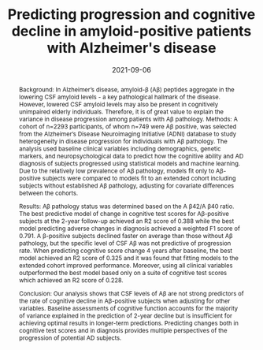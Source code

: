 ---
title: "Predicting progression and cognitive decline in amyloid-positive patients with Alzheimer's disease"

# Authors
# If you created a profile for a user (e.g. the default `admin` user), write the username (folder name) here
# and it will be replaced with their full name and linked to their profile.
authors:
  - "Hákon Valur Dansson"
  - admin
  - Hildur Egilsdóttir
  - Erik Portelius
  - Kaj Blennow 
  - Henrik Zetterberg
  - Fredrik D Johansson
  - Alzheimer’s Disease Neuroimaging Initiative (ADNI)

# Author notes (optional)
#author_notes:
#  - 'Equal contribution'
#  - 'Equal contribution'

date: 2021-09-06 
doi: ''

# Schedule page publish date (NOT publication's date).
publishDate: 2021-09-06

# Publication type.
# Accepts a single type but formatted as a YAML list (for Hugo requirements).
# Enter a publication type from the CSL standard.
publication_types: ['1']

# Publication name and optional abbreviated publication name.
publication: In *Alzheimer's Research and Therapy*
publication_short: ''

abstract: |
    Background:
    In Alzheimer’s disease, amyloid-β (Aβ) peptides aggregate in the lowering CSF amyloid levels - a key pathological hallmark of the disease. However, lowered CSF amyloid levels may also be present in cognitively unimpaired elderly individuals. Therefore, it is of great value to explain the variance in disease progression among patients with Aβ pathology.
    Methods:
    A cohort of n=2293 participants, of whom n=749 were Aβ positive, was selected from the Alzheimer’s Disease Neuroimaging Initiative (ADNI) database to study heterogeneity in disease progression for individuals with Aβ pathology. The analysis used baseline clinical variables including demographics, genetic markers, and neuropsychological data to predict how the cognitive ability and AD diagnosis of subjects progressed using statistical models and machine learning. Due to the relatively low prevalence of Aβ pathology, models fit only to Aβ-positive subjects were compared to models fit to an extended cohort including subjects without established Aβ pathology, adjusting for covariate differences between the cohorts.

    Results:
    Aβ pathology status was determined based on the A β42/A β40 ratio. The best predictive model of change in cognitive test scores for Aβ-positive subjects at the 2-year follow-up achieved an R2 score of 0.388 while the best model predicting adverse changes in diagnosis achieved a weighted F1 score of 0.791. A β-positive subjects declined faster on average than those without Aβ pathology, but the specific level of CSF Aβ was not predictive of progression rate. When predicting cognitive score change 4 years after baseline, the best model achieved an R2 score of 0.325 and it was found that fitting models to the extended cohort improved performance. Moreover, using all clinical variables outperformed the best model based only on a suite of cognitive test scores which achieved an R2 score of 0.228.

    Conclusion:
    Our analysis shows that CSF levels of Aβ are not strong predictors of the rate of cognitive decline in Aβ-positive subjects when adjusting for other variables. Baseline assessments of cognitive function accounts for the majority of variance explained in the prediction of 2-year decline but is insufficient for achieving optimal results in longer-term predictions. Predicting changes both in cognitive test scores and in diagnosis provides multiple perspectives of the progression of potential AD subjects.


# Summary. An optional shortened abstract.
summary: | 
    CSF Aβ levels alone are not strong predictors of cognitive decline in Aβ-positive individuals, but baseline cognitive assessments explain most of the variance in short-term (2-year) predictions. Including additional clinical variables and extending the cohort to Aβ-negative individuals improves model performance, highlighting the complexity of Alzheimer’s disease progression.

#tags:
#  - Large Language Models

# Display this page in the Featured widget?
featured: true

# Custom links (uncomment lines below)
# links:
# - name: Custom Link
#   url: http://example.org

url_pdf: 'https://alzres.biomedcentral.com/articles/10.1186/s13195-021-00886-5'
url_code: 'https://github.com/Healthy-AI/alzheimers-progression'
url_dataset: ''
url_poster: ''
url_project: ''
url_slides: ''
url_source: ''
url_video: ''

# Featured image
# To use, add an image named `featured.jpg/png` to your page's folder.
image:
  caption: 'Figure by Lena Stempfle'
  focal_point: ''
  preview_only: false

# Associated Projects (optional).
#   Associate this publication with one or more of your projects.
#   Simply enter your project's folder or file name without extension.
#   E.g. `internal-project` references `content/project/internal-project/index.md`.
#   Otherwise, set `projects: []`.
projects: []

# Slides (optional).
#   Associate this publication with Markdown slides.
#   Simply enter your slide deck's filename without extension.
#   E.g. `slides: "example"` references `content/slides/example/index.md`.
#   Otherwise, set `slides: ""`.
slides: ''
---